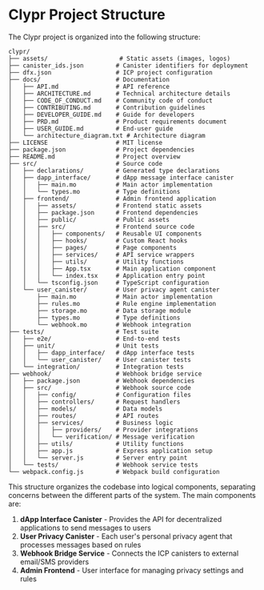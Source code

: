 # Clypr Project Structure

The Clypr project is organized into the following structure:

```
clypr/
├── assets/                    # Static assets (images, logos)
├── canister_ids.json         # Canister identifiers for deployment
├── dfx.json                  # ICP project configuration
├── docs/                     # Documentation
│   ├── API.md                # API reference
│   ├── ARCHITECTURE.md       # Technical architecture details
│   ├── CODE_OF_CONDUCT.md    # Community code of conduct
│   ├── CONTRIBUTING.md       # Contribution guidelines
│   ├── DEVELOPER_GUIDE.md    # Guide for developers
│   ├── PRD.md                # Product requirements document
│   ├── USER_GUIDE.md         # End-user guide
│   └── architecture_diagram.txt # Architecture diagram
├── LICENSE                   # MIT license
├── package.json              # Project dependencies
├── README.md                 # Project overview
├── src/                      # Source code
│   ├── declarations/         # Generated type declarations
│   ├── dapp_interface/       # dApp message interface canister
│   │   ├── main.mo           # Main actor implementation
│   │   └── types.mo          # Type definitions
│   ├── frontend/             # Admin frontend application
│   │   ├── assets/           # Frontend static assets
│   │   ├── package.json      # Frontend dependencies
│   │   ├── public/           # Public assets
│   │   ├── src/              # Frontend source code
│   │   │   ├── components/   # Reusable UI components
│   │   │   ├── hooks/        # Custom React hooks
│   │   │   ├── pages/        # Page components
│   │   │   ├── services/     # API service wrappers
│   │   │   ├── utils/        # Utility functions
│   │   │   ├── App.tsx       # Main application component
│   │   │   └── index.tsx     # Application entry point
│   │   └── tsconfig.json     # TypeScript configuration
│   └── user_canister/        # User privacy agent canister
│       ├── main.mo           # Main actor implementation
│       ├── rules.mo          # Rule engine implementation
│       ├── storage.mo        # Data storage module
│       ├── types.mo          # Type definitions
│       └── webhook.mo        # Webhook integration
├── tests/                    # Test suite
│   ├── e2e/                  # End-to-end tests
│   ├── unit/                 # Unit tests
│   │   ├── dapp_interface/   # dApp interface tests
│   │   └── user_canister/    # User canister tests
│   └── integration/          # Integration tests
├── webhook/                  # Webhook bridge service
│   ├── package.json          # Webhook dependencies
│   ├── src/                  # Webhook source code
│   │   ├── config/           # Configuration files
│   │   ├── controllers/      # Request handlers
│   │   ├── models/           # Data models
│   │   ├── routes/           # API routes
│   │   ├── services/         # Business logic
│   │   │   ├── providers/    # Provider integrations
│   │   │   └── verification/ # Message verification
│   │   ├── utils/            # Utility functions
│   │   ├── app.js            # Express application setup
│   │   └── server.js         # Server entry point
│   └── tests/                # Webhook service tests
└── webpack.config.js         # Webpack build configuration
```

This structure organizes the codebase into logical components, separating concerns between the different parts of the system. The main components are:

1. **dApp Interface Canister** - Provides the API for decentralized applications to send messages to users
2. **User Privacy Canister** - Each user's personal privacy agent that processes messages based on rules
3. **Webhook Bridge Service** - Connects the ICP canisters to external email/SMS providers
4. **Admin Frontend** - User interface for managing privacy settings and rules
